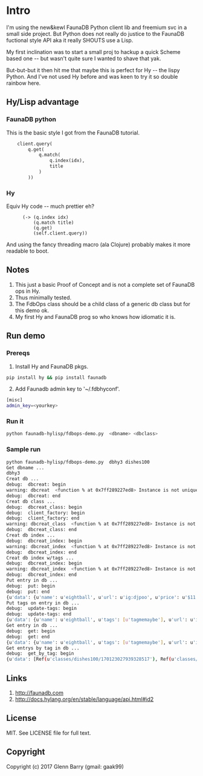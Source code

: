 # Intro

I'm using the new&kewl FaunaDB Python client lib and freemium svc in a small side project. But Python does not really do justice to the FaunaDB fuctional style API aka it really SHOUTS use a Lisp.

My first inclination was to start a small proj to hackup a quick Scheme based one -- but wasn't quite sure I wanted to shave that yak.

But-but-but it then hit me that maybe this is perfect for Hy -- the lispy Python. And I've not used Hy before and was keen to try it so double rainbow here.

## Hy/Lisp advantage

### FaunaDB python

This is the basic style I got from the FaunaDB tutorial.

```python
    client.query(
        q.get(
            q.match(
                q.index(idx),
                title
            )
        ))
```

### Hy

Equiv Hy code -- much prettier eh?

```hy
      (-> (q.index idx)
          (q.match title)
          (q.get)
          (self.client.query))
```

And using the fancy threading macro (ala Clojure) probably makes it more readable to boot.

## Notes

1. This just a basic Proof of Concept and is not a complete set of FaunaDB ops in Hy.
2. Thus minimally tested.
3. The FdbOps class should be a child class of a generic db class but for this demo ok.
4. My first Hy and FaunaDB prog so who knows how idiomatic it is.

## Run demo
### Prereqs
1. Install Hy and FaunaDB pkgs.
```bash
pip install hy && pip install faunadb
```
2. Add Faunadb admin key to '~/.fdbhyconf'.
```bash
[misc]
admin_key=<yourkey>
```

### Run it
```bash
python faunadb-hylisp/fdbops-demo.py  <dbname> <dbclass>
```

### Sample run
```bash
python faunadb-hylisp/fdbops-demo.py  dbhy3 dishes100
Get dbname ...
dbhy3
Creat db ...
debug:  dbcreat: begin
warning: dbcreat  <function % at 0x7ff289227ed8> Instance is not unique.
debug:  dbcreat: end
Creat db class ...
debug:  dbcreat_class: begin
debug:  client_factory: begin
debug:  client_factory: end
warning: dbcreat_class  <function % at 0x7ff289227ed8> Instance is not unique.
debug:  dbcreat_class: end
Creat db index ...
debug:  dbcreat_index: begin
warning: dbcreat_index  <function % at 0x7ff289227ed8> Instance is not unique.
debug:  dbcreat_index: end
Creat db index w/tags ...
debug:  dbcreat_index: begin
warning: dbcreat_index  <function % at 0x7ff289227ed8> Instance is not unique.
debug:  dbcreat_index: end
Put entry in db ...
debug:  put: begin
debug:  put: end
{u'data': {u'name': u'eightball', u'url': u'ig:djpoo', u'price': u'$11', u'rest': u'crackWeAreDonutz', u'address': u'decatr', u'desc': u'crack its not just for breakfast'}, u'ref': Ref(u'classes/dishes100/170213319484899854'), u'class': Ref(u'classes/dishes100'), u'ts': 1498586921095000}
Put tags on entry in db ...
debug:  update-tags: begin
debug:  update-tags: end
{u'data': {u'name': u'eightball', u'tags': [u'tagmemaybe'], u'url': u'ig:djpoo', u'price': u'$11', u'rest': u'crackWeAreDonutz', u'address': u'decatr', u'desc': u'crack its not just for breakfast'}, u'ref': Ref(u'classes/dishes100/170213319484899854'), u'class': Ref(u'classes/dishes100'), u'ts': 1498586921304000}
Get entry in db ...
debug:  get: begin
debug:  get: end
{u'data': {u'name': u'eightball', u'tags': [u'tagmemaybe'], u'url': u'ig:djpoo', u'price': u'$11', u'rest': u'crackWeAreDonutz', u'address': u'decatr', u'desc': u'crack its not just for breakfast'}, u'ref': Ref(u'classes/dishes100/170123027939328517'), u'class': Ref(u'classes/dishes100'), u'ts': 1498500812516000}
Get entrys by tag in db ...
debug:  get_by_tag: begin
{u'data': [Ref(u'classes/dishes100/170123027939328517'), Ref(u'classes/dishes100/170132688033808900'), Ref(u'classes/dishes100/170132903383007747'), Ref(u'classes/dishes100/170132957929931269'), Ref(u'classes/dishes100/170213319484899854')]}
```

## Links
1. <http://faunadb.com>
2. <http://docs.hylang.org/en/stable/language/api.html#id2>

## License
MIT. See LICENSE file for full text.

## Copyright
Copyright (c) 2017 Glenn Barry (gmail: gaak99)


